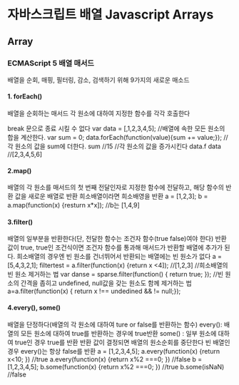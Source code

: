 # 자바스크립트 배열 Javascript Arrays

## Array

### ECMAScript 5 배열 매서드
배열을 순회, 매핑, 필터링, 감소, 검색하기 위해 9가지의 새로운 매소드


#### 1. forEach()

배열을 순회하는 매서드 각 원소에 대하여 지정한 함수를 각각 호출한다

break 문으로 종료 시킬 수 없다
var data = [,1,2,3,4,5];	//배열에 속한 모든 원소의 합을 계산한다.
var sum = 0;
data.forEach(function(value){sum += value;}); // 각 원소의 값을 sum에 더한다.
sum //15
//각 원소의 값을 증가시킨다
data.f
data //[2,3,4,5,6]


#### 2.map()

배열의 각 원소를 매서드의 첫 번째 전달인자로 지정한 함수에 전달하고, 해당 함수의 반환 값을 새로운 배열로 반환
희소배열이라면 희소배영을 반환
a = [1,2,3];
b = a.map(function(x) {resturn x*x]); //b는 [1,4,9]

#### 3.filter()

배열의 일부분을 반환한다(단, 전달한 함수는 조건자 함수(true false)여야 한다)
반환값이 true, true인 조건식이면 조건자 함수를 통과해 매서드가 반환할 배열에 추가가 된다.
희소배열의 경우엔 빈 원소를 건너뛰어서 반환되는 배열에는 빈 원소가 없다
a = [5,4,3,2,1];
filtertest = a.filter(function(x) {return x <4]); //[1,2,3]
//희소배열의 빈 원소 제거하는 법
var danse = sparse.filter(function() { return true; });
//빈 원소의 간격을 좁히고 undefined, null값을 갖는 원소도 함께 제거하는 법
a=a.filter(function(x) { return x !== undedined && != null;});


#### 4.every(), some()

배열을 단정하다(배열의 각 원소에 대하여 ture or false를 반환하는 함수)
every(): 배열의 모든 원소에 대하여 true를 반환하는 경우에 true반환
some() : 일부 원소에 대하여 true인 경우 true를 반환
반환 값이 결정되면 배열의 원소순회를 중단한다
빈 배열인 경우 every()는 항상 false를 반환 
a = [1,2,3,4,5];
a.every(function(x) {return x<10; }) //true
a.every(function(x) {return x%2 ===0; }) //false
b = [1,2,3,4,5];
b.some(function(x) {return x%2 ===0; }) //true
b.some(isNaN) //false

